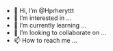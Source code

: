 - 👋 Hi, I’m @Hprheryttt
- 👀 I’m interested in ...
- 🌱 I’m currently learning ...
- 💞️ I’m looking to collaborate on ...
- 📫 How to reach me ...

<!---
Hprheryttt/Hprheryttt is a ✨ special ✨ repository because its `README.md` (this file) appears on your GitHub profile.
You can click the Preview link to take a look at your changes.
--->
